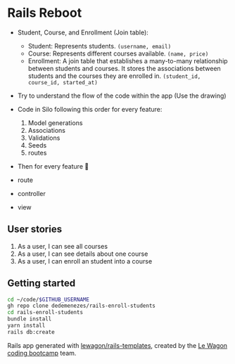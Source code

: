 # Rails Reboot

- Student, Course, and Enrollment (Join table):
    - Student: Represents students. `(username, email)`
    - Course: Represents different courses available. `(name, price)`
    - Enrollment: A join table that establishes a many-to-many relationship between students and courses. It stores the associations between students and the courses they are enrolled in. `(student_id, course_id, started_at)`

- Try to understand the flow of the code within the app (Use the drawing)

- Code in Silo following this order for every feature:
    1. Model generations
    2. Associations
    3. Validations
    4. Seeds
    5. routes
- Then for every feature 🔁
- route
- controller
- view


## User stories

1. As a user, I can see all courses
2. As a user, I can see details about one course
3. As a user, I can enroll an student into a course


## Getting started

```zsh
cd ~/code/$GITHUB_USERNAME
gh repo clone dedemenezes/rails-enroll-students
cd rails-enroll-students
bundle install
yarn install
rails db:create
```
Rails app generated with [lewagon/rails-templates](https://github.com/lewagon/rails-templates), created by the [Le Wagon coding bootcamp](https://www.lewagon.com) team.
